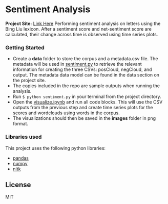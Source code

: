 # Sentiment Analysis

**Project Site:** [Link Here](https://iwrite.wludci.info/dci102/)
Performing sentiment analysis on letters using the Bing Liu lexicon. After a sentiment score and net-sentiment score are calculated, their change across time is observed using time series plots.
### Getting Started

  - Create a **data** folder to store the corpus and a metadata.csv file. The metadata will be used in [sentiment.py](https://github.com/tameney22/Coed-Sentiment-Analysis/blob/main/sentiment.py) to retrieve the relevant information for creating the three CSVs: posCloud, negCloud, and output. The metadata data model can be found in the data section on the project site.
  - The copies included in the repo are sample outputs when running the analysis.
  - Run  `$ python sentiment.py` in your terminal from the project directory.
  - Open the [visualize.ipynb](https://github.com/tameney22/Coed-Sentiment-Analysis/blob/main/visualize.ipynb) and run all code blocks. This will use the CSV outputs from the previous step and create time series plots for the scores and wordclouds using words in the corpus.
  - The visualizations should then be saved in the **images** folder in png format.

### Libraries used
This project uses the following python libraries:
* [pandas](https://pandas.pydata.org/)
* [numpy](https://numpy.org/)
* [nltk](https://www.nltk.org/)

License
----

MIT